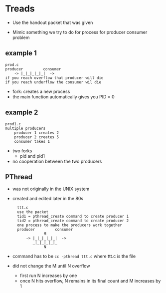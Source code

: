 # Treads
* Use the handout packet that was given

* Mimic something we try to do for process for producer consumer problem
## example 1
    prod.c
    producer         consumer
        -> |_|_|_|_|_|  ->
    if you reach overflow that producer will die
    if you reach underflow the consumer wil die

* fork: creates a new process
* the main function automatically gives you PID = 0

## example 2
    prod1.c
    multiple producers
        producer 1 creates 2
        producer 2 creates 5
        consumer takes 1
* two forks
    * pid and pid1
* no cooperation between the two producers

## PThread
* was not originally in the UNIX system
* created and edited later in the 80s

        ttt.c 
        use the packet
        tid1 = pthread_create command to create producer 1
        tid2 = pthread_create command to create producer 2
        one process to make the producers work together
        producer         consumer
                    M
            -> |_|_|_|_|_|  ->
               _|_|_|_|_|_
                    N
* command has to be ```cc -pthread ttt.c``` where ttt.c is the file
* did not change the M until N overflow
    * first run N increases by one 
    * once N hits overflow, N remains in its final count and M increases by 1





